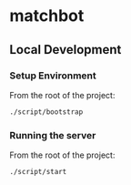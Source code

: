 # matchbot

## Local Development

### Setup Environment

From the root of the project:

```sh
./script/bootstrap
```

### Running the server

From the root of the project:

```sh
./script/start
```
